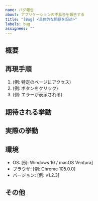 ```yaml
---
name: バグ報告
about: アプリケーションの不具合を報告する
title: "[Bug] <具体的な問題を記述>"
labels: bug
assignees: ""
---
```


## 概要

<!-- バグの概要を簡潔に記述してください -->

## 再現手順

1. (例: 特定のページにアクセス)
2. (例: ボタンをクリック)
3. (例: エラーが表示される)

## 期待される挙動

<!-- 正常に動作する場合に期待される結果を記述してください -->

## 実際の挙動

<!-- 実際に発生している問題を記述してください -->

## 環境

- OS: [例: Windows 10 / macOS Ventura]
- ブラウザ: [例: Chrome 105.0.0]
- バージョン: [例: v1.2.3]

## その他

<!-- その他の補足事項があれば記載してください -->
